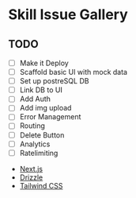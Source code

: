 # Skill Issue Gallery

## TODO

- [ ] Make it Deploy
- [ ] Scaffold basic UI with mock data
- [ ] Set up postreSQL DB
- [ ] Link DB to UI
- [ ] Add Auth
- [ ] Add img upload
- [ ] Error Management
- [ ] Routing
- [ ] Delete Button
- [ ] Analytics
- [ ] Ratelimiting

- [Next.js](https://nextjs.org)
- [Drizzle](https://orm.drizzle.team)
- [Tailwind CSS](https://tailwindcss.com)
